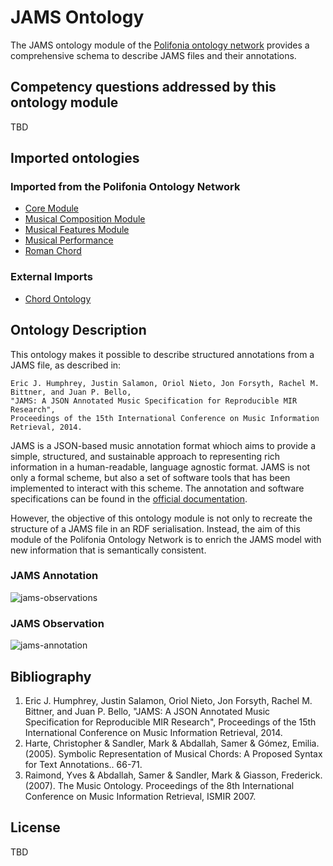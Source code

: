 # JAMS Ontology
The JAMS ontology module of the [Polifonia ontology network](https://github.com/polifonia-project/ontology-network) provides a comprehensive schema to describe JAMS files and their annotations.

## Competency questions addressed by this ontology module

TBD

## Imported ontologies
### Imported from the Polifonia Ontology Network

- [Core Module](https://github.com/polifonia-project/core-ontology/)
- [Musical Composition Module](https://github.com/polifonia-project/musical-composition-ontology/)
- [Musical Features Module](https://github.com/polifonia-project/musical-features-ontology/)
- [Musical Performance](https://github.com/polifonia-project/musical-performance-ontology/)
- [Roman Chord](https://github.com/polifonia-project/roman-chord-ontology/)

### External Imports
- [Chord Ontology](http://motools.sourceforge.net/chord_draft_1/chord.html)

## Ontology Description

This ontology makes it possible to describe structured annotations from a JAMS file, as described in:

```
Eric J. Humphrey, Justin Salamon, Oriol Nieto, Jon Forsyth, Rachel M. Bittner, and Juan P. Bello, 
"JAMS: A JSON Annotated Music Specification for Reproducible MIR Research", 
Proceedings of the 15th International Conference on Music Information Retrieval, 2014.
``` 

JAMS is a JSON-based music annotation format whioch aims to provide a simple, structured, and sustainable approach to representing rich information in a human-readable, language agnostic format.
JAMS is not only a formal scheme, but also a set of software tools that has been implemented to interact with this scheme. The annotation and software specifications can be found in the [official documentation](https://jams.readthedocs.io/en/stable/).

However, the objective of this ontology module is not only to recreate the structure of a JAMS file in an RDF serialisation. Instead, the aim of this module of the Polifonia Ontology Network is to enrich the JAMS model with new information that is semantically consistent. 

### JAMS Annotation
![jams-observations](https://user-images.githubusercontent.com/44606182/173377824-0776045e-a02f-4e6d-add2-9aa23d2f5cf0.png)

### JAMS Observation
![jams-annotation](https://user-images.githubusercontent.com/44606182/173377852-6a07e415-ae5d-4af9-aef6-5e52f15b4645.png)


## Bibliography

1. Eric J. Humphrey, Justin Salamon, Oriol Nieto, Jon Forsyth, Rachel M. Bittner, and Juan P. Bello, 
"JAMS: A JSON Annotated Music Specification for Reproducible MIR Research", 
Proceedings of the 15th International Conference on Music Information Retrieval, 2014.
2. Harte, Christopher & Sandler, Mark & Abdallah, Samer & Gómez, Emilia. (2005). Symbolic Representation of Musical Chords: A Proposed Syntax for Text Annotations.. 66-71. 
3. Raimond, Yves & Abdallah, Samer & Sandler, Mark & Giasson, Frederick. (2007). The Music Ontology. Proceedings of the 8th International Conference on Music Information Retrieval, ISMIR 2007. 

## License

TBD
